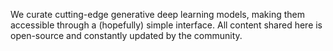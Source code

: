 We curate cutting-edge generative deep learning models, making them accessible through a (hopefully) simple interface. All content shared here is open-source and constantly updated by the community. 